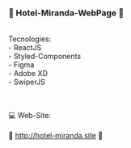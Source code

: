 ### 🏨 Hotel-Miranda-WebPage 🏨
<br/>
Tecnologies: 
<br/>
- ReactJS <br/>
- Styled-Components <br/>
- Figma <br/>
- Adobe XD <br/>
- SwiperJS <br/>
<br/>
<br/>

💻 Web-Site: 
<br/>
<br/>
🚀 http://hotel-miranda.site 🚀


